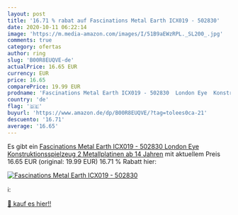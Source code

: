 ```yaml
---
layout: post
title: '16.71 % rabat auf Fascinations Metal Earth ICX019 - 502830'
date: 2020-10-11 06:22:14
image: 'https://m.media-amazon.com/images/I/51B9aEWzRPL._SL200_.jpg'
comments: true
category: ofertas
author: ring
slug: 'B00R8EUQVE-de'
actualPrice: 16.65 EUR
currency: EUR
price: 16.65
comparePrice: 19.99 EUR
prodname: 'Fascinations Metal Earth ICX019 - 502830  London Eye  Konstruktionsspielzeug  2 Metallplatinen  ab 14 Jahren'
country: 'de'
flag: '🇩🇪'
buyurl: 'https://www.amazon.de/dp/B00R8EUQVE/?tag=tolees0ca-21'
descuento: '16.71'
average: '16.65'
---
```


Es gibt ein [Fascinations Metal Earth ICX019 - 502830  London Eye  Konstruktionsspielzeug  2 Metallplatinen  ab 14 Jahren](https://www.amazon.de/dp/B00R8EUQVE/?tag=tolees0ca-21) mit aktuellem Preis 16.65 EUR (original: 19.99 EUR) 16.71 % Rabatt hier:

[![Fascinations Metal Earth ICX019 - 502830](https://m.media-amazon.com/images/I/51B9aEWzRPL._SL200_.jpg)](https://www.amazon.de/dp/B00R8EUQVE/?tag=tolees0ca-21)

ℹ️:


[🛒 kauf es hier!!](https://www.amazon.de/dp/B00R8EUQVE/?tag=tolees0ca-21)
